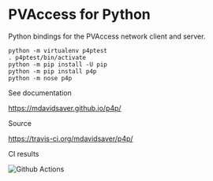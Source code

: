PVAccess for Python
===================

Python bindings for the PVAccess network client and server.

    python -m virtualenv p4ptest
    . p4ptest/bin/activate
    python -m pip install -U pip
    python -m pip install p4p
    python -m nose p4p

See documentation

https://mdavidsaver.github.io/p4p/

Source

https://travis-ci.org/mdavidsaver/p4p/

CI results

![Github Actions](https://github.com/mdavidsaver/p4p/workflows/P4P/badge.svg)
